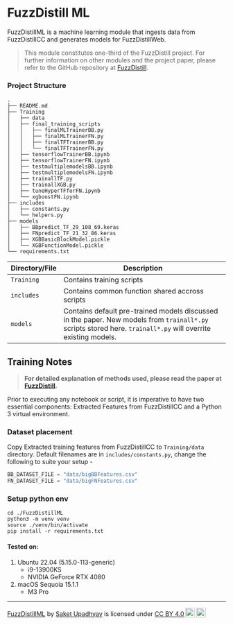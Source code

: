 # FuzzDistill ML

FuzzDistillML is a machine learning module that ingests data from FuzzDistillCC and generates models for FuzzDistillWeb.

> This module constitutes one-third of the FuzzDistill project. For further information on other modules and the project paper, please refer to the GitHub repository at [FuzzDistill](https://github.com/Saket-Upadhyay/FuzzDistill).

### Project Structure

```text
.
├── README.md
├── Training
│   ├── data
│   ├── final_training_scripts
│   │   ├── finalMLTrainerBB.py
│   │   ├── finalMLTrainerFN.py
│   │   ├── finalTFTrainerBB.py
│   │   └── finalTFTrainerFN.py
│   ├── tensorflowTrainerBB.ipynb
│   ├── tensorflowTrainerFN.ipynb
│   ├── testmultiplemodelsBB.ipynb
│   ├── testmultiplemodelsFN.ipynb
│   ├── trainallTF.py
│   ├── trainallXGB.py
│   ├── tuneHyperTFforFN.ipynb
│   └── xgboostFN.ipynb
├── includes
│   ├── constants.py
│   └── helpers.py
├── models
│   ├── BBpredict_TF_29_108_69.keras
│   ├── FNpredict_TF_21_32_86.keras
│   ├── XGBBasicBlockModel.pickle
│   └── XGBFunctionModel.pickle
└── requirements.txt
```
| Directory/File | Description                                                                                                                                                   |
|-----|---------------------------------------------------------------------------------------------------------------------------------------------------------------|
| `Training`    | Contains training scripts                                                                                                                                     |
|`includes`| Contains common function shared accross scripts                                                                                                               |
|`models`| Contains default pre-trained models discussed in the paper. New models from `trainall*.py` scripts stored here. `trainall*.py` will overrite existing models. |

## Training Notes
> **For detailed explanation of methods used, please read the paper at [FuzzDistill](https://github.com/Saket-Upadhyay/FuzzDistill).**

Prior to executing any notebook or script, it is imperative to have two essential components: Extracted Features from FuzzDistillCC and a Python 3 virtual environment.

### Dataset placement
Copy Extracted training features from FuzzDistillCC to `Training/data` directory. Default filenames are in `includes/constants.py`, change the following to suite your setup - 
```python
BB_DATASET_FILE = "data/bigBBFeatures.csv"
FN_DATASET_FILE = "data/bigFNFeatures.csv"
```
### Setup python env

```shell
cd ./FuzzDistillML
python3 -m venv venv
source ./venv/bin/activate
pip install -r requirements.txt
```

#### Tested on:
1. Ubuntu 22.04 (5.15.0-113-generic)
   * i9-13900KS
   * NVIDIA GeForce RTX 4080
2. macOS Sequoia 15.1.1
   * M3 Pro

  ---
  <p xmlns:cc="http://creativecommons.org/ns#" xmlns:dct="http://purl.org/dc/terms/"><a property="dct:title" rel="cc:attributionURL" href="https://github.com/Saket-Upadhyay/FuzzDistillML">FuzzDistillML</a> by <a rel="cc:attributionURL dct:creator" property="cc:attributionName" href="https://www.linkedin.com/in/saketupadhyay/">Saket Upadhyay</a> is licensed under <a href="https://creativecommons.org/licenses/by/4.0/?ref=chooser-v1" target="_blank" rel="license noopener noreferrer" style="display:inline-block;">CC BY 4.0<img style="height:22px!important;margin-left:3px;vertical-align:text-bottom;" src="https://mirrors.creativecommons.org/presskit/icons/cc.svg?ref=chooser-v1" alt=""><img style="height:22px!important;margin-left:3px;vertical-align:text-bottom;" src="https://mirrors.creativecommons.org/presskit/icons/by.svg?ref=chooser-v1" alt=""></a></p>
